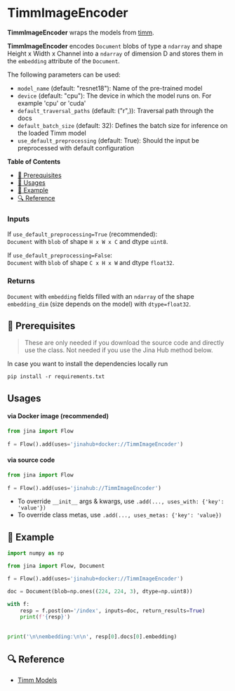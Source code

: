# TimmImageEncoder

**TimmImageEncoder** wraps the models from [timm](https://rwightman.github.io/pytorch-image-models/).

**TimmImageEncoder** encodes `Document` blobs of type a `ndarray` and shape Height x Width x Channel 
into a `ndarray` of dimension D and stores them in the `embedding` attribute of the `Document`.

The following parameters can be used:

- `model_name` (default: "resnet18"): Name of the pre-trained model
- `device` (default: "cpu"): The device in which the model runs on. For example 'cpu' or 'cuda'
- `default_traversal_paths` (default: ("r",)): Traversal path through the docs
- `default_batch_size` (default: 32): Defines the batch size for inference on the loaded Timm model
- `use_default_preprocessing` (default: True): Should the input be preprocessed with default configuration

**Table of Contents**

- [🌱 Prerequisites](#-prerequisites)
- [🚀 Usages](#-usages)
- [🎉️ Example](#-example)
- [🔍️ Reference](#-reference)


### Inputs 
If `use_default_preprocessing=True` (recommended):  
`Document` with `blob` of shape `H x W x C` and dtype `uint8`.  

If `use_default_preprocessing=False`:  
`Document` with `blob` of shape `C x H x W` and dtype `float32`.

### Returns
`Document` with `embedding` fields filled with an `ndarray` of the shape `embedding_dim` (size depends on the model) with `dtype=float32`.

## 🌱 Prerequisites

> These are only needed if you download the source code and directly use the class. Not needed if you use the Jina Hub method below.

In case you want to install the dependencies locally run 
```
pip install -r requirements.txt
```

## Usages

#### via Docker image (recommended)

```python
from jina import Flow
	
f = Flow().add(uses='jinahub+docker://TimmImageEncoder')
```

#### via source code

```python
from jina import Flow
	
f = Flow().add(uses='jinahub://TimmImageEncoder')
```

- To override `__init__` args & kwargs, use `.add(..., uses_with: {'key': 'value'})`
- To override class metas, use `.add(..., uses_metas: {'key': 'value})`

## 🎉️ Example 

```python
import numpy as np

from jina import Flow, Document

f = Flow().add(uses='jinahub+docker://TimmImageEncoder')

doc = Document(blob=np.ones((224, 224, 3), dtype=np.uint8))

with f:
    resp = f.post(on='/index', inputs=doc, return_results=True)
    print(f'{resp}')
    
    
print('\n\nembedding:\n\n', resp[0].docs[0].embedding)
```

## 🔍️ Reference
- [Timm Models](https://rwightman.github.io/pytorch-image-models/models/)
